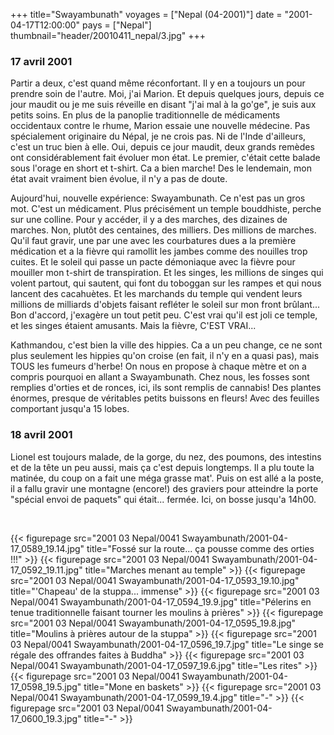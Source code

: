 +++
title="Swayambunath"
voyages = ["Nepal (04-2001)"]
date = "2001-04-17T12:00:00"
pays = ["Nepal"]
thumbnail="header/20010411_nepal/3.jpg"
+++
### 17 avril 2001

Partir a deux, c'est quand même réconfortant. Il y en a toujours un pour prendre 
soin de l'autre. Moi, j'ai Marion. Et depuis quelques jours, depuis ce jour 
maudit ou je me suis réveille en disant "j'ai mal à la go'ge", je suis aux petits 
soins. En plus de la panoplie traditionnelle de médicaments occidentaux contre 
le rhume, Marion essaie une nouvelle médecine. Pas spécialement originaire du 
Népal, je ne crois pas. Ni de l'Inde d'ailleurs, c'est un truc bien à elle. 
Oui, depuis ce jour maudit, deux grands remèdes ont considérablement fait évoluer 
mon état. Le premier, c'était cette balade sous l'orage en short et t-shirt. 
Ca a bien marche! Des le lendemain, mon état avait vraiment bien évolue, il 
n'y a pas de doute.

Aujourd'hui, nouvelle expérience: Swayambunath. Ce n'est pas un gros mot. C'est 
un médicament. Plus précisément un temple bouddhiste, perche sur une colline. 
Pour y accéder, il y a des marches, des dizaines de marches. Non, plutôt des 
centaines, des milliers. Des millions de marches. Qu'il faut gravir, une par 
une avec les courbatures dues a la première médication et a la fièvre qui ramollit 
les jambes comme des nouilles trop cuites. Et le soleil qui passe un pacte démoniaque 
avec la fièvre pour mouiller mon t-shirt de transpiration. Et les singes, les 
millions de singes qui volent partout, qui sautent, qui font du toboggan sur 
les rampes et qui nous lancent des cacahuètes. Et les marchands du temple qui 
vendent leurs millions de milliards d'objets faisant refléter le soleil sur 
mon front brûlant... Bon d'accord, j'exagère un tout petit peu. C'est vrai qu'il 
est joli ce temple, et les singes étaient amusants. Mais la fièvre, C'EST VRAI...

Kathmandou, c'est bien la ville des hippies. Ca a un peu change, ce ne sont 
plus seulement les hippies qu'on croise (en fait, il n'y en a quasi pas), mais 
TOUS les fumeurs d'herbe! On nous en propose à chaque mètre et on a compris 
pourquoi en allant a Swayambunath. Chez nous, les fosses sont remplies d'orties 
et de ronces, ici, ils sont remplis de cannabis! Des plantes énormes, presque 
de véritables petits buissons en fleurs! Avec des feuilles comportant jusqu'a 
15 lobes.

### 18 avril 2001

Lionel est toujours malade, de la gorge, du nez, des poumons, des intestins 
et de la tête un peu aussi, mais ça c'est depuis longtemps. Il a plu toute la 
matinée, du coup on a fait une méga grasse mat'. Puis on est allé a la poste, 
il a fallu gravir une montagne (encore!) des graviers pour atteindre la porte 
"spécial envoi de paquets" qui était... fermée. Ici, on bosse jusqu'a 14h00. 


&nbsp; 


<div id="TOTO">{{< figurepage src="2001 03 Nepal/0041 Swayambunath/2001-04-17_0589_19.14.jpg" title="Fossé sur la route... ça pousse comme des orties !!!"  >}}
{{< figurepage src="2001 03 Nepal/0041 Swayambunath/2001-04-17_0592_19.11.jpg" title="Marches menant au temple"  >}}
{{< figurepage src="2001 03 Nepal/0041 Swayambunath/2001-04-17_0593_19.10.jpg" title="'Chapeau' de la stuppa... immense"  >}}
{{< figurepage src="2001 03 Nepal/0041 Swayambunath/2001-04-17_0594_19.9.jpg" title="Pélerins en tenue traditionnelle faisant tourner les moulins à prières"  >}}
{{< figurepage src="2001 03 Nepal/0041 Swayambunath/2001-04-17_0595_19.8.jpg" title="Moulins à prières autour de la stuppa"  >}}
{{< figurepage src="2001 03 Nepal/0041 Swayambunath/2001-04-17_0596_19.7.jpg" title="Le singe se régale des offrandes faites à Buddha"  >}}
{{< figurepage src="2001 03 Nepal/0041 Swayambunath/2001-04-17_0597_19.6.jpg" title="Les rites"  >}}
{{< figurepage src="2001 03 Nepal/0041 Swayambunath/2001-04-17_0598_19.5.jpg" title="Mone en baskets"  >}}
{{< figurepage src="2001 03 Nepal/0041 Swayambunath/2001-04-17_0599_19.4.jpg" title="-"  >}}
{{< figurepage src="2001 03 Nepal/0041 Swayambunath/2001-04-17_0600_19.3.jpg" title="-"  >}}
</DIV>

